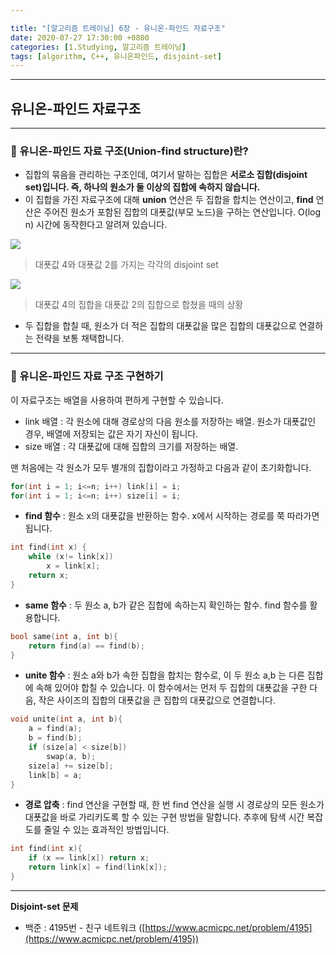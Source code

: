 ```yaml
---

title: "[알고리즘 트레이닝] 6장 - 유니온-파인드 자료구조"
date: 2020-07-27 17:30:00 +0800
categories: [1.Studying, 알고리즘 트레이닝]
tags: [algorithm, C++, 유니온파인드, disjoint-set]
---
```


------



## **유니온-파인드 자료구조**

------

### **🧭 유니온-파인드 자료 구조(Union-find structure)란?**

* 집합의 묶음을 관리하는 구조인데, 여기서 말하는 집합은 **서로소 집합(disjoint set)입니다. 즉, 하나의 원소가 둘 이상의 집합에 속하지 않습니다.**
* 이 집합을 가진 자료구조에 대해 **union** 연산은 두 집합을 합치는 연산이고, **find** 연산은 주어진 원소가 포함된 집합의 대푯값(부모 노드)을 구하는 연산입니다. O(log n) 시간에 동작한다고 알려져 있습니다.

![](https://i.imgur.com/QClPe9D.png)

> 대푯값 4와 대푯값 2를 가지는 각각의 disjoint set

![](https://i.imgur.com/1tr43yL.png)

> 대푯값 4의 집합을 대푯값 2의 집합으로 합쳤을 때의 상황

* 두 집합을 합칠 때, 원소가 더 적은 집합의 대푯값을 많은 집합의 대푯값으로 연결하는 전략을 보통 채택합니다.

------

### **🧭 유니온-파인드 자료 구조 구현하기**

이 자료구조는 배열을 사용하여 편하게 구현할 수 있습니다.

* link 배열 : 각 원소에 대해 경로상의 다음 원소를 저장하는 배열. 원소가 대푯값인 경우, 배열에 저장되는 값은 자기 자신이 됩니다.
* size 배열 : 각 대푯값에 대해 집합의 크기를 저장하는 배열.

맨 처음에는 각 원소가 모두 별개의 집합이라고 가정하고 다음과 같이 초기화합니다.

```c++
for(int i = 1; i<=n; i++) link[i] = i;
for(int i = 1; i<=n; i++) size[i] = i;
```

* **find 함수** : 원소 x의 대푯값을 반환하는 함수. x에서 시작하는 경로를 쭉 따라가면 됩니다.

```c++
int find(int x) {
    while (x!= link[x])
        x = link[x];
    return x;
}
```

* **same 함수** : 두 원소 a, b가 같은 집합에 속하는지 확인하는 함수. find 함수를 활용합니다.

```c
bool same(int a, int b){
    return find(a) == find(b);
}
```

* **unite 함수** : 원소 a와 b가 속한 집합을 합치는 함수로, 이 두 원소 a,b 는 다른 집합에 속해 있어야 합칠 수 있습니다. 이 함수에서는 먼저 두 집합의 대푯값을 구한 다음, 작은 사이즈의 집합의 대푯값을 큰 집합의 대푯값으로 연결합니다.

```c
void unite(int a, int b){
    a = find(a);
    b = find(b);
    if (size[a] < size[b])
        swap(a, b);
    size[a] += size[b];
    link[b] = a;
}
```

* **경로 압축** : find 연산을 구현할 때, 한 번 find 연산을 실행 시 경로상의 모든 원소가 대푯값을 바로 가리키도록 할 수 있는 구현 방법을 말합니다. 추후에 탐색 시간 복잡도를 줄일 수 있는 효과적인 방법입니다.

```c
int find(int x){
    if (x == link[x]) return x;
    return link[x] = find(link[x]);
}
```

------

**Disjoint-set 문제**

* 백준 : 4195번 - 친구 네트워크 ([https://www.acmicpc.net/problem/4195](https://www.acmicpc.net/problem/4195))

